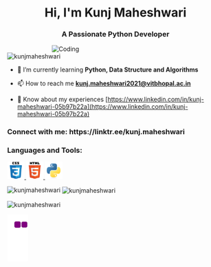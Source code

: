 <h1 align="center">Hi, I'm Kunj Maheshwari</h1>
<h3 align="center">A Passionate Python Developer</h3>
<img align="right" alt="Coding" width="400" src="https://camo.githubusercontent.com/cae12fddd9d6982901d82580bdf321d81fb299141098ca1c2d4891870827bf17/68747470733a2f2f6d69726f2e6d656469756d2e636f6d2f6d61782f313336302f302a37513379765349765f7430696f4a2d5a2e676966">

<p align="left"> <img src="https://komarev.com/ghpvc/?username=kunjmaheshwari&label=Profile%20views&color=0e75b6&style=flat" alt="kunjmaheshwari" /> </p>

- 🌱 I’m currently learning **Python, Data Structure and Algorithms**

- 📫 How to reach me **kunj.maheshwari2021@vitbhopal.ac.in**

- 📄 Know about my experiences [https://www.linkedin.com/in/kunj-maheshwari-05b97b22a](https://www.linkedin.com/in/kunj-maheshwari-05b97b22a)

<h3 align="left">Connect with me: https://linktr.ee/kunj.maheshwari</h3>
<p align="left">
</p>

<h3 align="left">Languages and Tools:</h3>
<p align="left"> <a href="https://www.w3schools.com/css/" target="_blank" rel="noreferrer"> <img src="https://raw.githubusercontent.com/devicons/devicon/master/icons/css3/css3-original-wordmark.svg" alt="css3" width="40" height="40"/> </a> <a href="https://www.w3.org/html/" target="_blank" rel="noreferrer"> <img src="https://raw.githubusercontent.com/devicons/devicon/master/icons/html5/html5-original-wordmark.svg" alt="html5" width="40" height="40"/> </a> <a href="https://www.python.org" target="_blank" rel="noreferrer"> <img src="https://raw.githubusercontent.com/devicons/devicon/master/icons/python/python-original.svg" alt="python" width="40" height="40"/> </a> </p>

<p><img align="left" src="https://github-readme-stats.vercel.app/api/top-langs?username=kunjmaheshwari&show_icons=true&locale=en&layout=compact" alt="kunjmaheshwari" /></p>

<p>&nbsp;<img align="center" src="https://github-readme-stats.vercel.app/api?username=kunjmaheshwari&show_icons=true&locale=en" alt="kunjmaheshwari" /></p>

<p><img align="center" src="https://github-readme-streak-stats.herokuapp.com/?user=kunjmaheshwari&" alt="kunjmaheshwari" /></p>


![snake gif](https://github.com/KunjMaheshwari/KunjMaheshwari/blob/output/github-contribution-grid-snake.gif)
